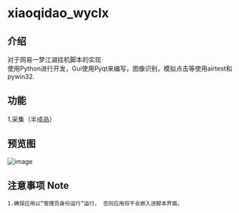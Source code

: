 # xiaoqidao_wyclx
## **介绍**
对于网易一梦江湖挂机脚本的实现<br>
使用Python进行开发，Gui使用Pyqt来编写，图像识别，模拟点击等使用airtest和pywin32.<br>
## **功能** 
1.采集（半成品）<br>
## **预览图**<br>
![image](https://i.328888.xyz/2023/02/03/NfPAy.png)
## **注意事项** Note
```
1.确保应用以“管理员身份运行”运行， 否则应用将不会嵌入进脚本界面。
```

